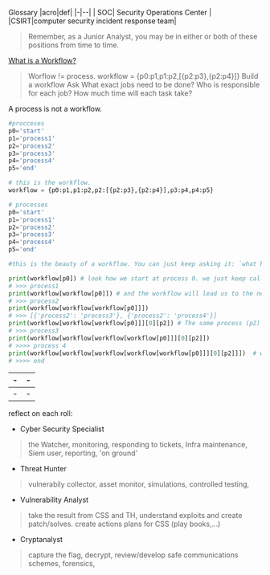 Glossary 
|acro|def|
|-|--|
| SOC| Security Operations Center |
|CSIRT|computer security incident response team|
>  Remember, as a Junior Analyst, you may be in either or both of these positions from time to time.

[What is a Workflow?](https://www.process.st/what-is-a-workflow/)
> Worflow != process. workflow = {p0:p1,p1:p2,[{p2:p3},{p2:p4}]}
Build a workflow Ask
What exact jobs need to be done?
Who is responsible for each job?
How much time will each task take?

A process is not a workflow.
```python
#procceses
p0='start'
p1='process1'
p2='process2'
p3='process3'
p4='process4'
p5='end'

# this is the workflow.
workflow = {p0:p1,p1:p2,p2:[{p2:p3},{p2:p4}],p3:p4,p4:p5}

# processes
p0='start'
p1='process1'
p2='process2'
p3='process3'
p4='process4'
p5='end'

#this is the beauty of a workflow. You can just keep asking it: `what happens next`

print(workflow[p0]) # look how we start at process 0. we just keep calling the workflow.
# >>> process1
print(workflow[workflow[p0]]) # and the workflow will lead us to the next process.
# >>> process2
print(workflow[workflow[workflow[p0]]])
# >>> [{'process2': 'process3'}, {'process2': 'process4'}]
print(workflow[workflow[workflow[p0]]][0][p2]) # The same process (p2) can lead to diffrent places depending on conditions we follow (chose 0,1) 
# >>> process3
print(workflow[workflow[workflow[workflow[p0]]][0][p2]]) 
# >>>> process 4
print(workflow[workflow[workflow[workflow[workflow[p0]]][0][p2]]])  # we got to the end by following the worflow.  (recursively) 
# >>>> end 
```


| - | - |
| - | - |
| - | - |







reflect on each roll:
- Cyber Security Specialist
> the Watcher, monitoring, responding to tickets, Infra maintenance, Siem user, reporting, 'on ground'

- Threat Hunter
> vulnerabily collector, asset monitor, simulations, controlled testing,

- Vulnerability Analyst
> take the result from CSS and TH, understand exploits and create patch/solves. create actions plans for CSS (play books,...)

- Cryptanalyst
> capture the flag, decrypt, review/develop safe communications schemes, forensics, 
